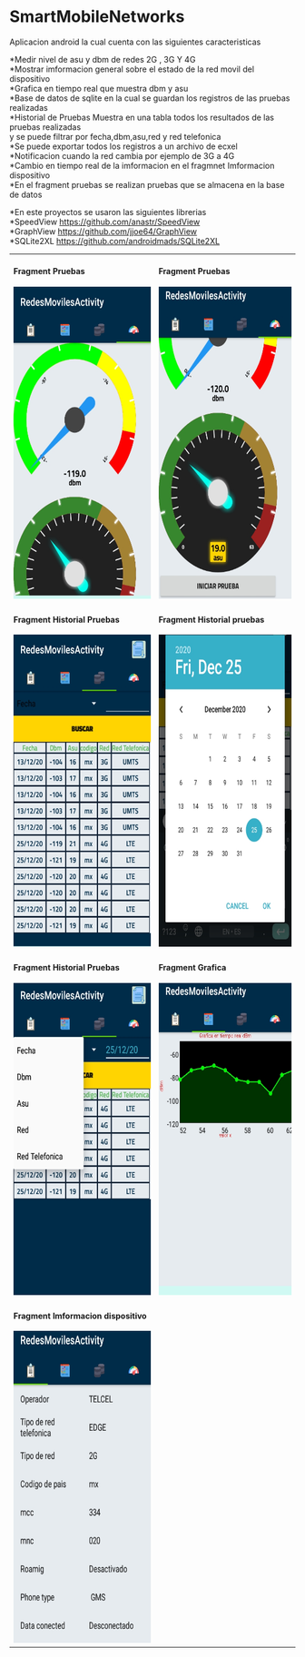 # SmartMobileNetworks

Aplicacion android la cual cuenta con las siguientes caracteristicas

*Medir nivel de asu y dbm de redes 2G , 3G Y 4G   <br> 
*Mostrar imformacion general sobre el estado de la red movil del dispositivo <br>
*Grafica en tiempo real que muestra dbm y asu <br>
*Base de datos de sqlite en la cual se guardan los registros de las pruebas realizadas <br>
*Historial de Pruebas Muestra en una tabla todos los resultados de las pruebas realizadas <br>
y se puede filtrar por fecha,dbm,asu,red y red telefonica <br>
*Se puede exportar todos los registros a un archivo de ecxel <br>
*Notificacion cuando la red cambia por ejemplo de 3G a 4G <br>
*Cambio en tiempo real de la imformacion en el fragmnet Imformacion dispositivo <br>
*En el fragment pruebas se realizan pruebas que se almacena en la base de datos <br>

*En este proyectos se usaron las siguientes librerias <br>
  *SpeedView
    https://github.com/anastr/SpeedView <br>
  *GraphView
    https://github.com/jjoe64/GraphView <br>
  *SQLite2XL
    https://github.com/androidmads/SQLite2XL <br>

<table>
  <tr>
    <td> <h4>Fragment Pruebas</h4><img src="1.jpeg"  height="550" ></td><td><h4>Fragment Pruebas</h4><img src="2.jpeg"  height="550"></td>
  </tr>
  <tr>
    <td><h4>Fragment Historial Pruebas</h4><img src="3.jpeg"  height="550"></td><td><h4>Fragment Historial pruebas</h4><img src="4.jpeg"  height="550"></td>
  </tr>
  <tr>
    <td><h4>Fragment Historial Pruebas</h4><img src="5.jpeg"  height="550"></td><td><h4>Fragment Grafica</h4><img src="6.jpeg"  height="550"></td>
  </tr>
  <tr>
    <td><h4>Fragment Imformacion dispositivo</h4><img src="7.jpeg"  height="550">
  </tr>
</table>
